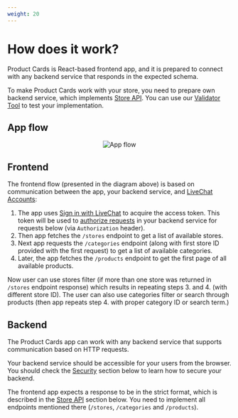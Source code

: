 ```yaml
---
weight: 20
---
```


# How does it work?

Product Cards is React-based frontend app, and it is prepared to connect with any backend service that responds in the expected schema.

To make Product Cards work with your store, you need to prepare own backend service, which implements [Store API](#store-api). You can use our <a href="https://productcards.livechatinc.com/#/validator/" target="_blank">Validator Tool</a> to test your implementation.

## App flow

<div style="text-align:center">
  <img src="../assets/images/product-cards/app-flow.png" alt="App flow">
</div>

## Frontend

The frontend flow (presented in the diagram above) is based on communication between the app, your backend service, and [LiveChat Accounts](../authorization/):

1. The app uses [Sign in with LiveChat](../sign-in-with-livechat/) to acquire the access token. This token will be used to [authorize requests](../authorization/#validating-the-access-token) in your backend service for requests below (via `Authorization` header).
2. Then app fetches the `/stores` endpoint to get a list of available stores.
3. Next app requests the `/categories` endpoint (along with first store ID provided with the first request) to get a list of available categories.
4. Later, the app fetches the `/products` endpoint to get the first page of all available products.

Now user can use stores filter (if more than one store was returned in `/stores` endpoint response) which results in repeating steps 3. and 4. (with different store ID). The user can also use categories filter or search through products (then app repeats step 4. with proper category ID or search term.) 

## Backend

The Product Cards app can work with any backend service that supports communication based on HTTP requests.

Your backend service should be accessible for your users from the browser. You should check the [Security](#security) section below to learn how to secure your backend.

The frontend app expects a response to be in the strict format, which is described in the [Store API](#store-api) section below. You need to implement all endpoints mentioned there (`/stores`, `/categories` and `/products`).